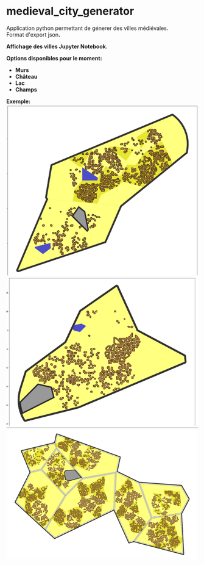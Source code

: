 # medieval_city_generator

Application python permettant de génerer des villes médiévales.
<br>
Format d'export </b>json<b>.
<br>
  
 Affichage des villes Jupyter Notebook.
  
Options disponibles pour le moment:
  - Murs
  - Château
  - Lac
  - Champs

  Exemple:<br>
  <img src="/doc/map_ex.png"/>
  <br>
  <img src="/doc/map_ex2.png"/>
  <br>
  <img src="/doc/screen3.png"/>
